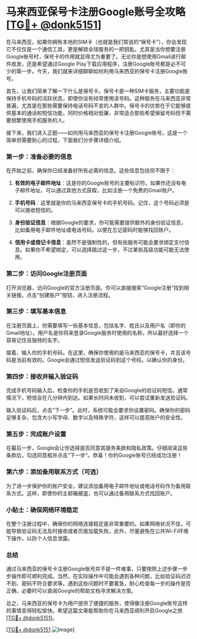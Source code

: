 # 马来西亚保号卡注册Google账号全攻略[[TG💪+ @donk5151](https://t.me/s/donk5151)]

在马来西亚，如果你拥有本地的SIM卡（也就是我们常说的“保号卡”），你会发现它不仅仅是一个通信工具，更是解锁全球服务的一把钥匙。尤其是当你想要注册Google账号时，保号卡的作用就显得尤为重要了。无论你是想使用Gmail进行邮件收发，还是希望通过Google Play下载应用程序，注册Google账号都是必不可少的第一步。今天，我们就来详细聊聊如何利用马来西亚的保号卡注册Google账号。

首先，让我们简单了解一下什么是保号卡。保号卡是一种SIM卡服务，主要功能是保持手机号码的活跃状态，即使你没有经常使用该号码。这种服务在马来西亚非常普遍，尤其是在那些需要保持电话号码不变的人群中。保号卡的优势在于它能够提供基本的通话和短信功能，同时价格相对低廉，非常适合那些希望保留号码但不需要频繁使用手机服务的人。

接下来，我们进入正题——如何用马来西亚的保号卡注册Google账号。这是一个简单但需要耐心的过程，下面我们分步骤详细介绍。

### 第一步：准备必要的信息

在开始之前，确保你已经准备好所有必需的信息。这些信息包括但不限于：

1. **有效的电子邮件地址**：这是你的Google账号的主要标识符。如果你还没有电子邮件地址，可以通过其他方式获取，比如注册一个免费的Gmail账户。
   
2. **手机号码**：这里就是你的马来西亚保号卡的手机号码。记住，这个号码必须是可以接收短信的。

3. **身份验证信息**：根据Google的要求，你可能需要提供额外的身份验证信息，比如备用电子邮件地址或电话号码，以便在忘记密码时能够找回账户。

4. **信用卡或借记卡信息**：虽然不是强制性的，但有些服务可能会要求绑定支付信息。如果你不希望绑定，可以选择跳过这一步，不过某些高级功能可能无法使用。

### 第二步：访问Google注册页面

打开浏览器，访问Google的官方注册页面。你可以直接搜索“Google注册”找到相关链接。点击“创建账户”按钮，进入注册流程。

### 第三步：填写基本信息

在注册页面上，你需要填写一些基本信息，包括名字、姓氏以及用户名（即你的Gmail地址）。用户名是你将来登录Google服务时使用的名称，所以最好选择一个容易记住且独特的名字。

接着，输入你的手机号码。在这里，确保你使用的是马来西亚的保号卡，并且该号码是当前有效的。Google会通过短信发送验证码到这个号码，以确认你的身份。

### 第四步：接收并输入验证码

完成手机号码输入后，检查你的手机是否收到了来自Google的验证码短信。通常情况下，短信会在几分钟内到达。如果长时间未收到，可以尝试重新发送验证码。

输入验证码后，点击“下一步”。此时，系统可能会要求你设置密码。确保你的密码足够复杂，包含大小写字母、数字以及特殊字符，这样可以提高账户的安全性。

### 第五步：完成账户设置

在最后一步，Google会让你选择是否同意其服务条款和隐私政策。仔细阅读这些条款后，勾选同意框并点击“下一步”。恭喜！你的Google账号已经成功注册！

### 第六步：添加备用联系方式（可选）

为了进一步保护你的账户安全，建议添加备用电子邮件地址或电话号码作为备用联系方式。这样，即使你的主邮箱被盗，也可以通过备用联系方式找回账户。

### 小贴士：确保网络环境稳定

在整个注册过程中，确保你的网络连接稳定是非常重要的。如果网络状况不佳，可能导致验证码无法及时接收或者页面加载失败。此外，尽量避免在公共Wi-Fi环境下操作，以防个人信息泄露。

### 总结

通过马来西亚的保号卡注册Google账号并不是一件难事，只要按照上述步骤一步步操作即可顺利完成。当然，在实际操作中可能会遇到各种问题，比如验证码迟迟不到、密码不符合要求等。遇到这些问题时不要着急，耐心检查每一步的操作是否正确，必要时可以查阅Google的帮助文档寻求解决方案。

总之，马来西亚的保号卡为用户提供了便捷的服务，使得像注册Google账号这样的事情变得轻松愉快。希望这篇文章能帮助你在马来西亚顺利开启Google之旅[[TG💪+ @donk5151](https://t.me/s/donk5151)]。

[[TG💪+ @donk5151](https://t.me/s/donk5151) ![Image](https://i.postimg.cc/rwNCRYN7/Snipaste-2025-04-30-17-27-05.png)]